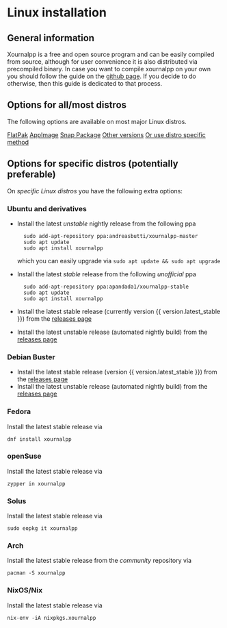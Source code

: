 # Linux installation

## General information

Xournalpp is a free and open source program and can be easily compiled from source, although for user convenience it is also distributed via precompiled binary. In case you want to compile xournalpp on your own you should follow the guide on the [github page](https://github.com/xournalpp/xournalpp/blob/master/readme/LinuxBuild.md). If you decide to do otherwise, then this guide is dedicated to that process.

## Options for all/most distros

The following options are available on most major Linux distros.

<div id="linuxDownloadsContainer">
<a class="xournalppButton" href="{{downloads.linux.flatpak}}">FlatPak</a>
<a class="xournalppButton" href="{{downloads.linux.appimage}}">AppImage</a>
<a class="xournalppButton" href="{{downloads.linux.snap}}">Snap Package</a>
<a class="xournalppButton" href="{{downloads.default}}">Other versions</a>
<a class="xournalppButton" style="grid-column: 2 / 4;" href="#options-for-specific-distros-potentially-preferable">Or use distro specific method</a>
</div>

## Options for specific distros (potentially preferable)

On _specific Linux distros_ you have the following extra options:

### Ubuntu and derivatives

* Install the latest *unstable* nightly release from the following ppa
  
        sudo add-apt-repository ppa:andreasbutti/xournalpp-master
        sudo apt update
        sudo apt install xournalpp

    which you can easily upgrade via `sudo apt update && sudo apt upgrade`

* Install the latest *stable* release from the following *unofficial* ppa

        sudo add-apt-repository ppa:apandada1/xournalpp-stable
        sudo apt update
        sudo apt install xournalpp

* Install the latest stable release (currently version {{ version.latest_stable }}) from the [releases page](https://github.com/xournalpp/xournalpp/releases)
* Install the latest unstable release (automated nightly build) from the [releases page](https://github.com/xournalpp/xournalpp/releases/tag/nightly)

### Debian Buster

* Install the latest stable release (version {{ version.latest_stable }}) from the [releases page](https://github.com/xournalpp/xournalpp/releases/tag/1.0.18)
* Install the latest unstable release (automated nightly build) from the [releases page](https://github.com/xournalpp/xournalpp/releases/tag/nightly)

### Fedora

Install the latest stable release via

    dnf install xournalpp

### openSuse

Install the latest stable release via

    zypper in xournalpp

### Solus

Install the latest stable release via

    sudo eopkg it xournalpp

### Arch

Install the latest stable release from the _community_ repository via
  
    pacman -S xournalpp 
 
### NixOS/Nix

Install the latest stable release via

    nix-env -iA nixpkgs.xournalpp
